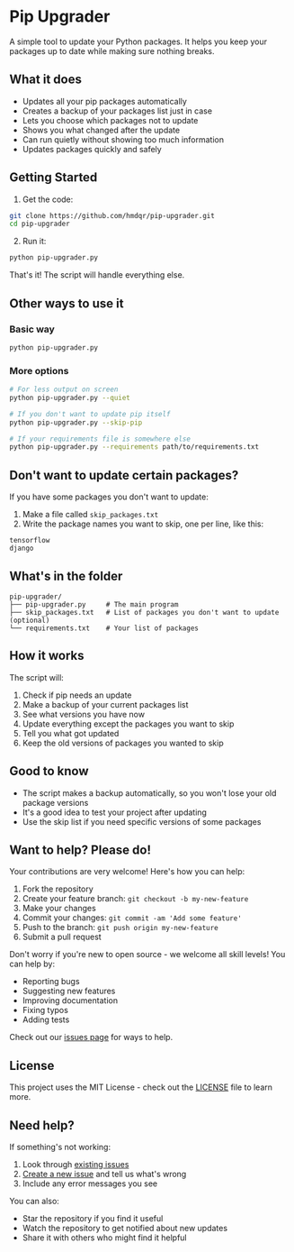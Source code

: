 # Pip Upgrader

A simple tool to update your Python packages. It helps you keep your packages up to date while making sure nothing breaks.

## What it does

- Updates all your pip packages automatically
- Creates a backup of your packages list just in case
- Lets you choose which packages not to update
- Shows you what changed after the update
- Can run quietly without showing too much information
- Updates packages quickly and safely

## Getting Started

1. Get the code:
```bash
git clone https://github.com/hmdqr/pip-upgrader.git
cd pip-upgrader
```

2. Run it:
```bash
python pip-upgrader.py
```

That's it! The script will handle everything else.

## Other ways to use it

### Basic way
```bash
python pip-upgrader.py
```

### More options
```bash
# For less output on screen
python pip-upgrader.py --quiet

# If you don't want to update pip itself
python pip-upgrader.py --skip-pip

# If your requirements file is somewhere else
python pip-upgrader.py --requirements path/to/requirements.txt
```

## Don't want to update certain packages?

If you have some packages you don't want to update:

1. Make a file called `skip_packages.txt`
2. Write the package names you want to skip, one per line, like this:
```
tensorflow
django
```

## What's in the folder

```
pip-upgrader/
├── pip-upgrader.py     # The main program
├── skip_packages.txt   # List of packages you don't want to update (optional)
└── requirements.txt    # Your list of packages
```

## How it works

The script will:
1. Check if pip needs an update
2. Make a backup of your current packages list
3. See what versions you have now
4. Update everything except the packages you want to skip
5. Tell you what got updated
6. Keep the old versions of packages you wanted to skip

## Good to know

- The script makes a backup automatically, so you won't lose your old package versions
- It's a good idea to test your project after updating
- Use the skip list if you need specific versions of some packages

## Want to help? Please do!

Your contributions are very welcome! Here's how you can help:

1. Fork the repository
2. Create your feature branch: `git checkout -b my-new-feature`
3. Make your changes
4. Commit your changes: `git commit -am 'Add some feature'`
5. Push to the branch: `git push origin my-new-feature`
6. Submit a pull request

Don't worry if you're new to open source - we welcome all skill levels! You can help by:
- Reporting bugs
- Suggesting new features
- Improving documentation
- Fixing typos
- Adding tests

Check out our [issues page](https://github.com/hmdqr/pip-upgrader/issues) for ways to help.

## License

This project uses the MIT License - check out the [LICENSE](https://github.com/hmdqr/pip-upgrader/blob/main/LICENSE) file to learn more.

## Need help?

If something's not working:
1. Look through [existing issues](https://github.com/hmdqr/pip-upgrader/issues)
2. [Create a new issue](https://github.com/hmdqr/pip-upgrader/issues/new) and tell us what's wrong
3. Include any error messages you see

You can also:
- Star the repository if you find it useful
- Watch the repository to get notified about new updates
- Share it with others who might find it helpful
